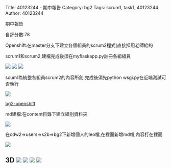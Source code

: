 Title: 40123244 - 期中報告
Category: bg2
Tags: scrum1, task1, 40123244
Author: 40123244


期中報告

<!-- PELICAN_END_SUMMARY -->

自評分數:78

Openshift:在master分支下建立各個組員的scrum2程式(直接採用老師給的

scrum1和scrum2,建檔完成後須在myflaskapp.py註冊各組組員

<img src="./../files/bg2/3.png">

<img src="./../files/bg2/4.png">

<img src="./../files/bg2/40123244-1.png">

scum1為統整各組員scrum2的內容所創,完成後須先python wsgi.py在近端測試可否執行

<img src="./../files/bg2/8.png">

<a href="http://cdw2-cadp13ag35.rhcloud.com/g2/scrum1_task40123235">bg2-openshift</a> 

md建檔:在content目錄下建立組別資料夾

<img src="./../files/bg2/1.png">

在cdw2=>users=>s2b=>bg2下新增個人的leo檔,在裡面新增md檔,內容打在裡面

<img src="./../files/bg2/40123244-2.png">

<h2>3D

<img src="./../files/bg2/3DA.png">
<img src="./../files/bg2/3DB.png">
<img src="./../files/bg2/3DC.png">
<img src="./../files/bg2/3DD.png">

